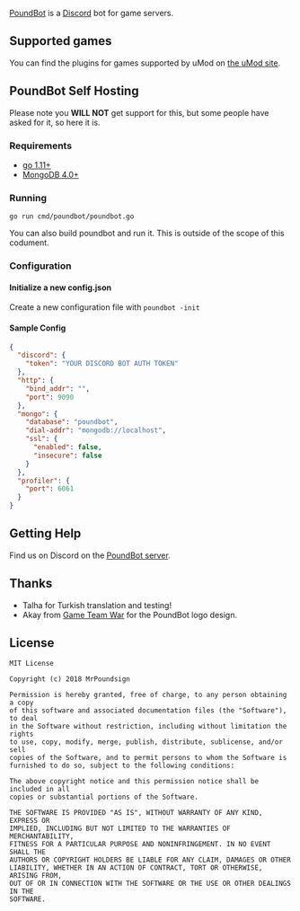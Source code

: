 [PoundBot](https://github.com/poundbot/poundbot) is a [Discord](https://discord.gg/) bot for game servers.

## Supported games

You can find the plugins for games supported by uMod on [the uMod site](https://umod.org/plugins/pound-bot).

## PoundBot Self Hosting

Please note you **WILL NOT** get support for this, but some people have asked for it, so here it is.

### Requirements

* [go 1.11+](https://golang.org)
* [MongoDB 4.0+](https://mongodb.org)

### Running

`go run cmd/poundbot/poundbot.go`

You can also build poundbot and run it. This is outside of the scope of this codument.

### Configuration

#### Initialize a new config.json

Create a new configuration file with
`poundbot -init`

#### Sample Config

```json
{
  "discord": {
    "token": "YOUR DISCORD BOT AUTH TOKEN"
  },
  "http": {
    "bind_addr": "",
    "port": 9090
  },
  "mongo": {
    "database": "poundbot",
    "dial-addr": "mongodb://localhost",
    "ssl": {
      "enabled": false,
      "insecure": false
    }
  },
  "profiler": {
    "port": 6061
  }
}
```

## Getting Help

Find us on Discord on the [PoundBot server](https://discord.gg/ZPNtWEf).

## Thanks

* Talha for Turkish translation and testing!
* Akay from [Game Team War](http://gameteamwar.com/) for the PoundBot logo design.

## License

```text
MIT License

Copyright (c) 2018 MrPoundsign

Permission is hereby granted, free of charge, to any person obtaining a copy
of this software and associated documentation files (the "Software"), to deal
in the Software without restriction, including without limitation the rights
to use, copy, modify, merge, publish, distribute, sublicense, and/or sell
copies of the Software, and to permit persons to whom the Software is
furnished to do so, subject to the following conditions:

The above copyright notice and this permission notice shall be included in all
copies or substantial portions of the Software.

THE SOFTWARE IS PROVIDED "AS IS", WITHOUT WARRANTY OF ANY KIND, EXPRESS OR
IMPLIED, INCLUDING BUT NOT LIMITED TO THE WARRANTIES OF MERCHANTABILITY,
FITNESS FOR A PARTICULAR PURPOSE AND NONINFRINGEMENT. IN NO EVENT SHALL THE
AUTHORS OR COPYRIGHT HOLDERS BE LIABLE FOR ANY CLAIM, DAMAGES OR OTHER
LIABILITY, WHETHER IN AN ACTION OF CONTRACT, TORT OR OTHERWISE, ARISING FROM,
OUT OF OR IN CONNECTION WITH THE SOFTWARE OR THE USE OR OTHER DEALINGS IN THE
SOFTWARE.
```
